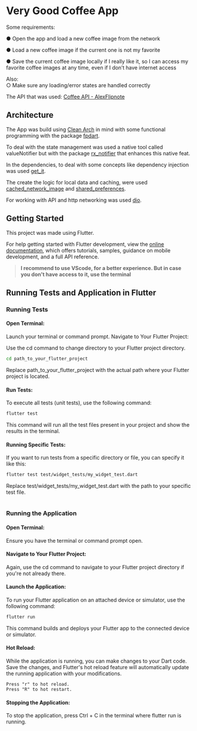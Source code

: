 # Very Good Coffee App

Some requirements:

● Open the app and load a new coffee image from the network

● Load a new coffee image if the current one is not my favorite

● Save the current coffee image locally if I really like it, so I can access my favorite coffee images at any time, even if I don’t have internet access

Also:
    <br>○ Make sure any loading/error states are handled correctly

The API that was used: [Coffee API - AlexFlipnote](https://github.com/AlexFlipnote/CoffeeAPI)

## Architecture

The App was build using [Clean Arch](https://github.com/Flutterando/Clean-Dart/blob/master/README_en.md) in mind with some functional programming with the package [fpdart](https://pub.dev/packages/fpdart). 

To deal with the state management was used a native tool called valueNotifier but with the package [rx_notifier](https://pub.dev/packages/rx_notifier) that enhances this native feat.

In the dependencies, to deal with some concepts like dependency injection was used [get_it](https://pub.dev/packages/get_it).

The create the logic for local data and caching, were used [cached_network_image](https://pub.dev/packages/cached_network_image) and [shared_preferences](https://pub.dev/packages/shared_preferences).

For working with API and http networking was used [dio](https://pub.dev/packages/dio).


## Getting Started

This project was made using Flutter.

For help getting started with Flutter development, view the
[online documentation](https://docs.flutter.dev/), which offers tutorials,
samples, guidance on mobile development, and a full API reference.

> **I recommend to use VScode, for a better experience. But in case you don't have access to it, use the terminal**

## Running Tests and Application in Flutter

### Running Tests
#### Open Terminal:

Launch your terminal or command prompt.
Navigate to Your Flutter Project:

Use the cd command to change directory to your Flutter project directory.

```bash
cd path_to_your_flutter_project
```
Replace path_to_your_flutter_project with the actual path where your Flutter project is located.

#### Run Tests:

To execute all tests (unit tests), use the following command:
```bash
flutter test
```
This command will run all the test files present in your project and show the results in the terminal.

#### Running Specific Tests:

If you want to run tests from a specific directory or file, you can specify it like this:

```bash
flutter test test/widget_tests/my_widget_test.dart
```
Replace test/widget_tests/my_widget_test.dart with the path to your specific test file.
#
### Running the Application
#### Open Terminal:

Ensure you have the terminal or command prompt open.
#### Navigate to Your Flutter Project:

Again, use the cd command to navigate to your Flutter project directory if you're not already there.
#### Launch the Application:

To run your Flutter application on an attached device or simulator, use the following command:
```bash
flutter run
```
This command builds and deploys your Flutter app to the connected device or simulator.
#### Hot Reload:

While the application is running, you can make changes to your Dart code. Save the changes, and Flutter's hot reload feature will automatically update the running application with your modifications.

```vbnet
Press "r" to hot reload.
Press "R" to hot restart.
```
#### Stopping the Application:

To stop the application, press Ctrl + C in the terminal where flutter run is running.
